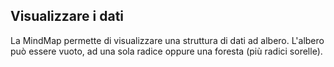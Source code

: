 ## Visualizzare i dati

La MindMap permette di visualizzare una struttura di dati ad albero. L'albero può essere vuoto, ad una sola radice oppure una foresta (più radici sorelle).


